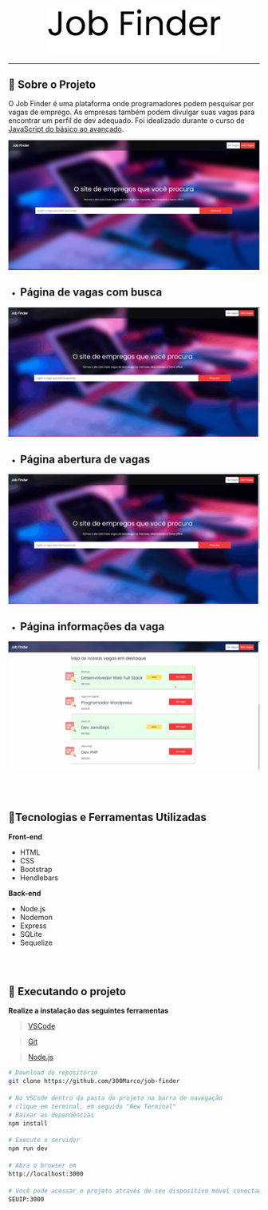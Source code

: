 <p align="center"> <img src="./github/logo-job.png" title="Logo" width="350"> </p>

---

## 📖 Sobre o Projeto

O Job Finder é uma plataforma onde programadores podem pesquisar por vagas de emprego. As empresas também podem divulgar suas vagas para encontrar um perfil de dev adequado. Foi idealizado durante o curso de [JavaScript do básico ao avançado](https://www.udemy.com/share/102Ha4BUQfdVtbR34=/).



<p align="center"><img src="github/home-page.png"></p>

- ## Página de vagas com busca

<p align="center"><img src="github/researching-work2.gif"></p>

- ## Página abertura de vagas

<p align="center"><img src="github/add-job.gif"></p>

- ## Página informações da vaga

<p align="center"><img src="github/page-info.gif"></p>

<br><br>

## 🔨Tecnologias e Ferramentas Utilizadas

**Front-end**
- HTML
- CSS
- Bootstrap
- Hendlebars

**Back-end**
- Node.js
- Nodemon
- Express
- SQLite
- Sequelize

<br><br>

## 🚀 Executando o projeto

 **Realize a instalação das seguintes ferramentas**

>[VSCode](https://code.visualstudio.com/)

>[Git](https://git-scm.com)

>[Node.js](https://nodejs.org/en/)

```bash
# Download do repositório
git clone https://github.com/300Marco/job-finder

# No VSCode dentro da pasta do projeto na barra de navegação
# clique em terminal, em seguida "New Terminal"
# Baixar as dependências
npm install

# Execute o servidor
npm run dev

# Abra o browser em
http://localhost:3000

# Você pode acessar o projeto através de seu dispositivo móvel conectado na mesma rede
SEUIP:3000
```